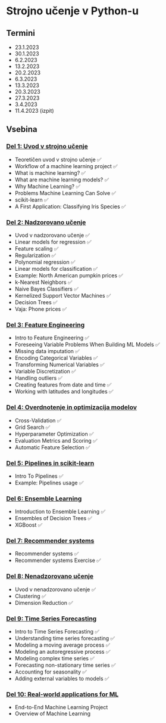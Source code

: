 # Strojno učenje v Python-u

## Termini
- 23.1.2023
- 30.1.2023
- 6.2.2023
- 13.2.2023
- 20.2.2023
- 6.3.2023
- 13.3.2023
- 20.3.2023
- 27.3.2023
- 3.4.2023
- 11.4.2023 (izpit)

## Vsebina

### [Del 1: Uvod v strojno učenje](./01_Uvod_v_strojno_ucenje/README.md)
- Teoretičen uvod v strojno učenje ✅
- Workflow of a machine learning project ✅
- What is machine learning? ✅
- What are machine learning models? ✅
- Why Machine Learning? ✅
- Problems Machine Learning Can Solve ✅
- scikit-learn ✅
- A First Application: Classifying Iris Species ✅

### [Del 2: Nadzorovano učenje](./02_Nadzorovano_ucenje/README.md)
- Uvod v nadzorovano učenje ✅
- Linear models for regression ✅
- Feature scaling ✅
- Regularization ✅
- Polynomial regression ✅
- Linear models for classification ✅
- Example: North American pumpkin prices ✅
- k-Nearest Neighbors ✅
- Naive Bayes Classifiers ✅
- Kernelized Support Vector Machines ✅
- Decision Trees ✅
- Vaja: Phone prices ✅

### [Del 3: Feature Engineering](./03_Feature_Engineering/README.md)
- Intro to Feature Engineering ✅
- Foreseeing Variable Problems When Building ML Models ✅
- Missing data imputation ✅
- Encoding Categorical Variables ✅
- Transforming Numerical Variables ✅
- Variable Discretization ✅
- Handling outliers ✅
- Creating features from date and time ✅
- Working with latitudes and longitudes ✅

### [Del 4: Overdnotenje in optimizacija modelov](./04_Overdnotenje_in_optimizacija_modelov/README.md)
- Cross-Validation ✅
- Grid Search ✅
- Hyperparameter Optimization ✅
- Evaluation Metrics and Scoring ✅
- Automatic Feature Selection ✅

### [Del 5: Pipelines in scikit-learn](./05_Pipelines_in_scikit-learn/README.md) 
- Intro To Pipelines ✅
- Example: Pipelines usage ✅

### [Del 6: Ensemble Learning](./06_Ensemble_Learning/README.md)
- Introduction to Ensemble Learning ✅
- Ensembles of Decision Trees ✅
- XGBoost ✅

### [Del 7: Recommender systems](./07_Recommender_systems/README.md)
- Recommender systems ✅
- Recommender systems Exercise ✅

### [Del 8: Nenadzorovano učenje](./08_Nenadzorovano_ucenje/README.md)
- Uvod v nenadzorovano učenje ✅
- Clustering ✅
- Dimension Reduction ✅

### [Del 9: Time Series Forecasting](./09_Time_Series_Forecasting/README.md)
- Intro to Time Series Forecasting ✅
- Understanding time series forecasting ✅
- Modeling a moving average process ✅
- Modeling an autoregressive process ✅ 
- Modeling complex time series ✅
- Forecasting non-stationary time series ✅
- Accounting for seasonality ✅
- Adding external variables to models ✅

### [Del 10: Real-world applications for ML](./10_Real-world_applications_for_ML/README.md)
- End-to-End Machine Learning Project
- Overview of Machine Learning
